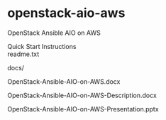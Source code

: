 # openstack-aio-aws
OpenStack Ansible AIO on AWS


Quick Start Instructions  
readme.txt

docs/

OpenStack-Ansible-AIO-on-AWS.docx

OpenStack-Ansible-AIO-on-AWS-Description.docx

OpenStack-Ansible-AIO-on-AWS-Presentation.pptx
